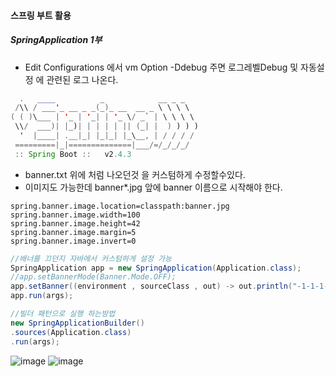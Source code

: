 #### 스프링 부트 활용
##### SpringApplication 1부

- Edit Configurations 에서 vm Option -Ddebug 주면 로그레벨Debug 및 자동설정 에 관련된 로그 나온다.
```java
  .   ____          _            __ _ _
 /\\ / ___'_ __ _ _(_)_ __  __ _ \ \ \ \
( ( )\___ | '_ | '_| | '_ \/ _` | \ \ \ \
 \\/  ___)| |_)| | | | | || (_| |  ) ) ) )
  '  |____| .__|_| |_|_| |_\__, | / / / /
 =========|_|==============|___/=/_/_/_/
 :: Spring Boot ::   v2.4.3
```
- banner.txt 위에 처럼 나오던것 을 커스텀하게 수정할수있다.
- 이미지도 가능한데 banner*.jpg 앞에 banner 이름으로 시작해야 한다.
```properties
spring.banner.image.location=classpath:banner.jpg
spring.banner.image.width=100
spring.banner.image.height=42
spring.banner.image.margin=5
spring.banner.image.invert=0
```

```java
//배너를 끄던지 자바에서 커스텀하게 설정 가능
SpringApplication app = new SpringApplication(Application.class);
//app.setBannerMode(Banner.Mode.OFF);
app.setBanner((environment , sourceClass , out) -> out.println("-1-1-1-"));
app.run(args);

//빌더 패턴으로 실행 하는방법
new SpringApplicationBuilder()
.sources(Application.class)
.run(args);
```
![image](https://user-images.githubusercontent.com/40969203/108717033-269bff80-7560-11eb-8760-040a011e3d11.png)
![image](https://user-images.githubusercontent.com/40969203/108717047-2ac81d00-7560-11eb-941b-44f720aa5f00.png)

